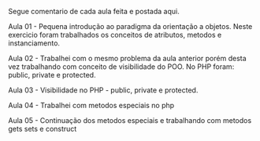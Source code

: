 Segue comentario de cada aula feita e postada aqui.

Aula 01 - Pequena introdução ao paradigma da orientação a objetos. Neste exercicio foram trabalhados os conceitos de atributos, metodos e instanciamento.

Aula 02 - Trabalhei com o mesmo problema da aula anterior porém desta vez trabalhando com conceito de visibilidade do POO. No PHP foram: public, private e protected.

Aula 03 - Visibilidade no PHP - public, private e protected.

Aula 04 - Trabalhei com metodos especiais no php

Aula 05 - Continuação dos metodos especiais e trabalhando com metodos gets sets e construct
